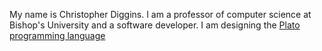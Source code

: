 My name is Christopher Diggins. 
I am a professor of computer science at Bishop's University and a software developer. 
I am designing the [Plato programming language](https://github.com/cdiggins/plato) 
